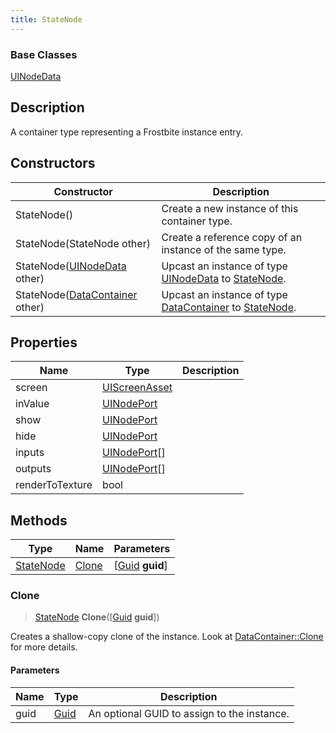 ```yaml
---
title: StateNode
---
```

### Base Classes

[UINodeData](UINodeData)

## Description

A container type representing a Frostbite instance entry.

## Constructors

| Constructor                                                          | Description                                                                                               |
| -------------------------------------------------------------------- | --------------------------------------------------------------------------------------------------------- |
| StateNode()                                                          | Create a new instance of this container type.                                                             |
| StateNode(StateNode other)                                           | Create a reference copy of an instance of the same type.                                                  |
| StateNode([UINodeData](UINodeData) other)                            | Upcast an instance of type [UINodeData](UINodeData) to [StateNode](StateNode).                            |
| StateNode([DataContainer](/vext/ref/shared/class/datacontainer) other) | Upcast an instance of type [DataContainer](/vext/ref/shared/class/datacontainer) to [StateNode](StateNode). |

## Properties

| Name            | Type                           | Description |
| --------------- | ------------------------------ | ----------- |
| screen          | [UIScreenAsset](UIScreenAsset) |             |
| inValue         | [UINodePort](UINodePort)       |             |
| show            | [UINodePort](UINodePort)       |             |
| hide            | [UINodePort](UINodePort)       |             |
| inputs          | [UINodePort](UINodePort)\[\]   |             |
| outputs         | [UINodePort](UINodePort)\[\]   |             |
| renderToTexture | bool                           |             |

## Methods

| Type                   | Name            | Parameters                                     |
| ---------------------- | --------------- | ---------------------------------------------- |
| [StateNode](StateNode) | [Clone](#clone) | \[[Guid](/vext/ref/shared/class/guid) **guid**\] |

### Clone

> [StateNode](StateNode) **Clone**(\[[Guid](/vext/ref/shared/class/guid) **guid**\])

Creates a shallow-copy clone of the instance. Look at [DataContainer::Clone](/vext/ref/shared/class/datacontainer#clone) for more details.

#### Parameters

| Name | Type         | Description                                 |
| ---- | ------------ | ------------------------------------------- |
| guid | [Guid](Guid) | An optional GUID to assign to the instance. |
